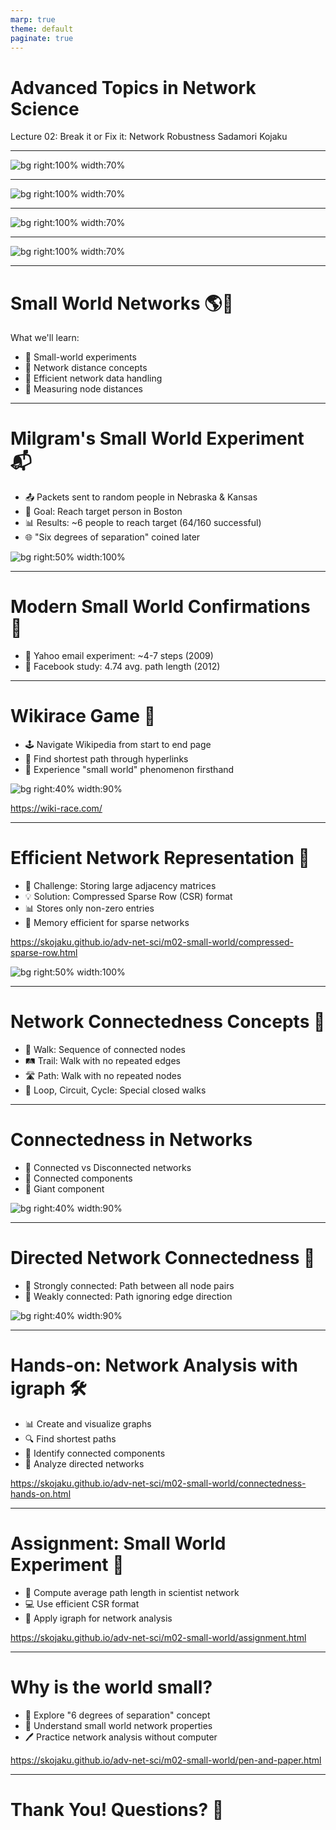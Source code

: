 ```yaml
---
marp: true
theme: default
paginate: true
---
```


# Advanced Topics in Network Science

Lecture 02: Break it or Fix it: Network Robustness
Sadamori Kojaku

---

![bg right:100% width:70%](../enginet-intro-slide/enginet-01.png)

---

![bg right:100% width:70%](../enginet-intro-slide/enginet-02.png)

---

![bg right:100% width:70%](../enginet-intro-slide/enginet-03.png)

---

![bg right:100% width:70%](../enginet-intro-slide/enginet-04v2.png)

---

# Small World Networks 🌎🔗

What we'll learn:
- 🧪 Small-world experiments
- 📏 Network distance concepts
- 💾 Efficient network data handling
- 🔬 Measuring node distances

---

# Milgram's Small World Experiment 📬

- 📤 Packets sent to random people in Nebraska & Kansas
- 🎯 Goal: Reach target person in Boston
- 📊 Results: ~6 people to reach target (64/160 successful)
- 🌐 "Six degrees of separation" coined later

![bg right:50% width:100%](../../lecture-note/figs/milgram-small-world-experiment.png)

---

# Modern Small World Confirmations 📱

- 📧 Yahoo email experiment: ~4-7 steps (2009)
- 👥 Facebook study: 4.74 avg. path length (2012)

---

# Wikirace Game 🏁

- 🕹️ Navigate Wikipedia from start to end page
- 🔗 Find shortest path through hyperlinks
- 👀 Experience "small world" phenomenon firsthand

![bg right:40% width:90%](https://cdn.sparkfun.com/assets/home_page_posts/3/8/8/0/Wikirace.jpeg)

https://wiki-race.com/

---

# Efficient Network Representation 💾

- 🧮 Challenge: Storing large adjacency matrices
- 💡 Solution: Compressed Sparse Row (CSR) format
- 📊 Stores only non-zero entries
- 🚀 Memory efficient for sparse networks

https://skojaku.github.io/adv-net-sci/m02-small-world/compressed-sparse-row.html

![bg right:50% width:100%](https://matthewlincoln.net/assets/images/adjmatrix_comm.png)


---

# Network Connectedness Concepts 🔗

- 🚶 Walk: Sequence of connected nodes
- 🛤️ Trail: Walk with no repeated edges
- 🛣️ Path: Walk with no repeated nodes
- 🔄 Loop, Circuit, Cycle: Special closed walks



---

# Connectedness in Networks

- 🔗 Connected vs Disconnected networks
- 🧩 Connected components
- 🌟 Giant component

![bg right:40% width:90%](../../lecture-note/figs/connected-component.jpg)

---

# Directed Network Connectedness 🔀

- 💪 Strongly connected: Path between all node pairs
- 🤝 Weakly connected: Path ignoring edge direction

![bg right:40% width:90%](../../lecture-note/figs/connected-component-directed.jpg)

---

# Hands-on: Network Analysis with igraph 🛠️

- 📊 Create and visualize graphs
- 🔍 Find shortest paths
- 🧩 Identify connected components
- 🔀 Analyze directed networks

https://skojaku.github.io/adv-net-sci/m02-small-world/connectedness-hands-on.html

---

# Assignment: Small World Experiment 📝

- 🔬 Compute average path length in scientist network
- 💻 Use efficient CSR format
- 🧮 Apply igraph for network analysis

https://skojaku.github.io/adv-net-sci/m02-small-world/assignment.html

---

# Why is the world small?

- 📐 Explore "6 degrees of separation" concept
- 🤔 Understand small world network properties
- 🖊️ Practice network analysis without computer

https://skojaku.github.io/adv-net-sci/m02-small-world/pen-and-paper.html


---

# Thank You! Questions? 🤔